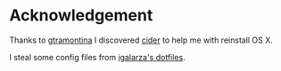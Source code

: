 Acknowledgement
===============

Thanks to [gtramontina](https://github.com/gtramontina/dotfiles) I discovered
[cider](https://github.com/msanders/cider) to help me with reinstall OS X.

I steal some config files from [igalarza's dotfiles](https://github.com/igalarzab/dotfiles).
